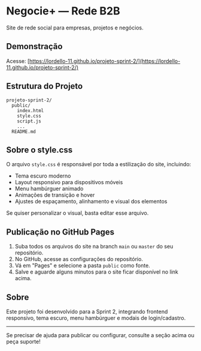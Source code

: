 # Negocie+ — Rede B2B

Site de rede social para empresas, projetos e negócios.

## Demonstração
Acesse: [https://lordello-11.github.io/projeto-sprint-2/](https://lordello-11.github.io/projeto-sprint-2/)

## Estrutura do Projeto
```
projeto-sprint-2/
  public/
    index.html
    style.css
    script.js
    ...
  README.md
```

## Sobre o style.css
O arquivo `style.css` é responsável por toda a estilização do site, incluindo:
- Tema escuro moderno
- Layout responsivo para dispositivos móveis
- Menu hambúrguer animado
- Animações de transição e hover
- Ajustes de espaçamento, alinhamento e visual dos elementos

Se quiser personalizar o visual, basta editar esse arquivo.

## Publicação no GitHub Pages
1. Suba todos os arquivos do site na branch `main` ou `master` do seu repositório.
2. No GitHub, acesse as configurações do repositório.
3. Vá em "Pages" e selecione a pasta `public` como fonte.
4. Salve e aguarde alguns minutos para o site ficar disponível no link acima.

## Sobre
Este projeto foi desenvolvido para a Sprint 2, integrando frontend responsivo, tema escuro, menu hambúrguer e modais de login/cadastro.

---

Se precisar de ajuda para publicar ou configurar, consulte a seção acima ou peça suporte!
